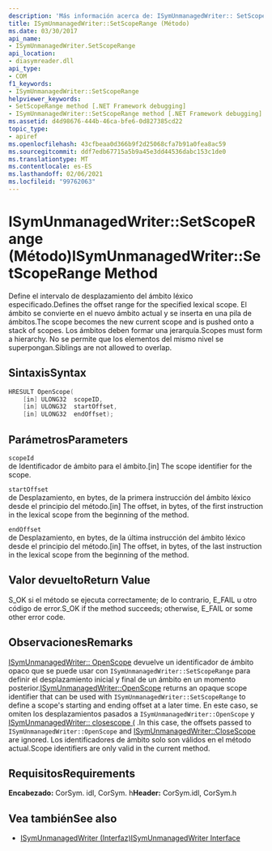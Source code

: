 ```yaml
---
description: 'Más información acerca de: ISymUnmanagedWriter:: SetScopeRange ((método)'
title: ISymUnmanagedWriter::SetScopeRange (Método)
ms.date: 03/30/2017
api_name:
- ISymUnmanagedWriter.SetScopeRange
api_location:
- diasymreader.dll
api_type:
- COM
f1_keywords:
- ISymUnmanagedWriter::SetScopeRange
helpviewer_keywords:
- SetScopeRange method [.NET Framework debugging]
- ISymUnmanagedWriter::SetScopeRange method [.NET Framework debugging]
ms.assetid: d4d98676-444b-46ca-bfe6-0d827385cd22
topic_type:
- apiref
ms.openlocfilehash: 43cfbeaa0d366b9f2d25068cfa7b91a0fea8ac59
ms.sourcegitcommit: ddf7edb67715a5b9a45e3dd44536dabc153c1de0
ms.translationtype: MT
ms.contentlocale: es-ES
ms.lasthandoff: 02/06/2021
ms.locfileid: "99762063"
---
```

# <a name="isymunmanagedwritersetscoperange-method"></a><span data-ttu-id="52745-103">ISymUnmanagedWriter::SetScopeRange (Método)</span><span class="sxs-lookup"><span data-stu-id="52745-103">ISymUnmanagedWriter::SetScopeRange Method</span></span>

<span data-ttu-id="52745-104">Define el intervalo de desplazamiento del ámbito léxico especificado.</span><span class="sxs-lookup"><span data-stu-id="52745-104">Defines the offset range for the specified lexical scope.</span></span> <span data-ttu-id="52745-105">El ámbito se convierte en el nuevo ámbito actual y se inserta en una pila de ámbitos.</span><span class="sxs-lookup"><span data-stu-id="52745-105">The scope becomes the new current scope and is pushed onto a stack of scopes.</span></span> <span data-ttu-id="52745-106">Los ámbitos deben formar una jerarquía.</span><span class="sxs-lookup"><span data-stu-id="52745-106">Scopes must form a hierarchy.</span></span> <span data-ttu-id="52745-107">No se permite que los elementos del mismo nivel se superpongan.</span><span class="sxs-lookup"><span data-stu-id="52745-107">Siblings are not allowed to overlap.</span></span>  
  
## <a name="syntax"></a><span data-ttu-id="52745-108">Sintaxis</span><span class="sxs-lookup"><span data-stu-id="52745-108">Syntax</span></span>  
  
```cpp  
HRESULT OpenScope(  
    [in] ULONG32  scopeID,  
    [in] ULONG32  startOffset,  
    [in] ULONG32  endOffset);  
```  
  
## <a name="parameters"></a><span data-ttu-id="52745-109">Parámetros</span><span class="sxs-lookup"><span data-stu-id="52745-109">Parameters</span></span>  

 `scopeId`  
 <span data-ttu-id="52745-110">de Identificador de ámbito para el ámbito.</span><span class="sxs-lookup"><span data-stu-id="52745-110">[in] The scope identifier for the scope.</span></span>  
  
 `startOffset`  
 <span data-ttu-id="52745-111">de Desplazamiento, en bytes, de la primera instrucción del ámbito léxico desde el principio del método.</span><span class="sxs-lookup"><span data-stu-id="52745-111">[in] The offset, in bytes, of the first instruction in the lexical scope from the beginning of the method.</span></span>  
  
 `endOffset`  
 <span data-ttu-id="52745-112">de Desplazamiento, en bytes, de la última instrucción del ámbito léxico desde el principio del método.</span><span class="sxs-lookup"><span data-stu-id="52745-112">[in] The offset, in bytes, of the last instruction in the lexical scope from the beginning of the method.</span></span>  
  
## <a name="return-value"></a><span data-ttu-id="52745-113">Valor devuelto</span><span class="sxs-lookup"><span data-stu-id="52745-113">Return Value</span></span>  

 <span data-ttu-id="52745-114">S_OK si el método se ejecuta correctamente; de lo contrario, E_FAIL u otro código de error.</span><span class="sxs-lookup"><span data-stu-id="52745-114">S_OK if the method succeeds; otherwise, E_FAIL or some other error code.</span></span>  
  
## <a name="remarks"></a><span data-ttu-id="52745-115">Observaciones</span><span class="sxs-lookup"><span data-stu-id="52745-115">Remarks</span></span>  

 <span data-ttu-id="52745-116">[ISymUnmanagedWriter:: OpenScope](isymunmanagedwriter-openscope-method.md) devuelve un identificador de ámbito opaco que se puede usar con `ISymUnmanagedWriter::SetScopeRange` para definir el desplazamiento inicial y final de un ámbito en un momento posterior.</span><span class="sxs-lookup"><span data-stu-id="52745-116">[ISymUnmanagedWriter::OpenScope](isymunmanagedwriter-openscope-method.md) returns an opaque scope identifier that can be used with `ISymUnmanagedWriter::SetScopeRange` to define a scope's starting and ending offset at a later time.</span></span> <span data-ttu-id="52745-117">En este caso, se omiten los desplazamientos pasados a `ISymUnmanagedWriter::OpenScope` y [ISymUnmanagedWriter:: closescope (](isymunmanagedwriter-closescope-method.md) .</span><span class="sxs-lookup"><span data-stu-id="52745-117">In this case, the offsets passed to `ISymUnmanagedWriter::OpenScope` and [ISymUnmanagedWriter::CloseScope](isymunmanagedwriter-closescope-method.md) are ignored.</span></span> <span data-ttu-id="52745-118">Los identificadores de ámbito solo son válidos en el método actual.</span><span class="sxs-lookup"><span data-stu-id="52745-118">Scope identifiers are only valid in the current method.</span></span>  
  
## <a name="requirements"></a><span data-ttu-id="52745-119">Requisitos</span><span class="sxs-lookup"><span data-stu-id="52745-119">Requirements</span></span>  

 <span data-ttu-id="52745-120">**Encabezado:** CorSym. idl, CorSym. h</span><span class="sxs-lookup"><span data-stu-id="52745-120">**Header:** CorSym.idl, CorSym.h</span></span>  
  
## <a name="see-also"></a><span data-ttu-id="52745-121">Vea también</span><span class="sxs-lookup"><span data-stu-id="52745-121">See also</span></span>

- [<span data-ttu-id="52745-122">ISymUnmanagedWriter (Interfaz)</span><span class="sxs-lookup"><span data-stu-id="52745-122">ISymUnmanagedWriter Interface</span></span>](isymunmanagedwriter-interface.md)
